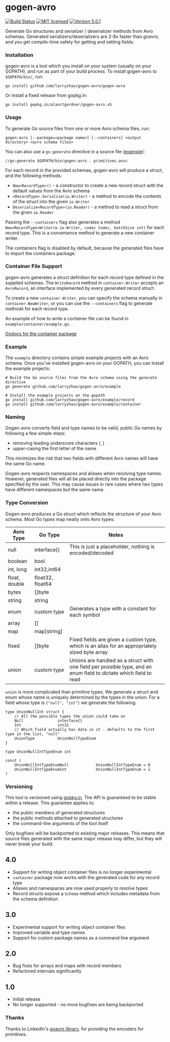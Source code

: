 gogen-avro
===

[![Build Status](https://travis-ci.org/alanctgardner/gogen-avro.svg?branch=master)](https://travis-ci.org/alanctgardner/gogen-avro)
[![MIT licensed](https://img.shields.io/badge/license-MIT-blue.svg)](https://raw.githubusercontent.com/alanctgardner/gogen-avro/master/LICENSE)
[![Version 5.0.1](https://img.shields.io/badge/version-5.0.1-lightgrey.svg)](https://gopkg.in/alanctgardner/gogen-avro.v5)

Generate Go structures and serializer / deserializer methods from Avro schemas. Generated serializers/deserializers are 2-8x faster than goavro, and you get compile-time safety for getting and setting fields.

### Installation

gogen-avro is a tool which you install on your system (usually on your GOPATH), and run as part of your build process. To install gogen-avro to `$GOPATH/bin/`, run:

```
go install github.com/larryzhao/gogen-avro/gogen-avro
```

Or install a fixed release from gopkg.in:

```
go install gopkg.in/alanctgardner/gogen-avro.v5
```

### Usage

To generate Go source files from one or more Avro schema files, run:

```
gogen-avro [--package=<package name>] [--containers] <output directory> <avro schema files>
```

You can also use a `go:generate` directive in a source file ([example](https://github.com/larryzhao/gogen-avro/blob/master/test/primitive/schema_test.go)):

```
//go:generate $GOPATH/bin/gogen-avro . primitives.avsc
```

For each record in the provided schemas, gogen-avro will produce a struct, and the following methods:

- `New<RecordType>()` - a constructor to create a new record struct with the default values from the Avro schema
- `<RecordType>.Serialize(io.Writer)` - a method to encode the contents of the struct into the given `io.Writer`
- `Deserialize<RecordType>(io.Reader)` - a method to read a struct from the given `io.Reader`

Passing the `--containers` flag also generates a method `New<RecordType>Writer(w io.Writer, codec Codec, batchSize int)` for each record type.
This is a convenience method to generate a new container writer.

The containers flag is disabled by default, because the generated files have to import the containers package. 

### Container File Support

gogen-avro generates a struct definition for each record type defined in the supplied schemas. 
The `WriteRecord` method in `container.Writer` accepts an `AvroRecord`, an interface implemented by every generated record struct.

To create a new `container.Writer`, you can specify the schema manually in `container.NewWriter`, or you can use the `--containers` flag to generate methods for each record type. 

An example of how to write a container file can be found in `example/container/example.go`.

[Godocs for the container package](https://godoc.org/github.com/larryzhao/gogen-avro/container)

### Example

The `example` directory contains simple example projects with an Avro schema. Once you've installed gogen-avro on your GOPATH, you can install the example projects:

```
# Build the Go source files from the Avro schema using the generate directive
go generate github.com/larryzhao/gogen-avro/example

# Install the example projects on the gopath
go install github.com/larryzhao/gogen-avro/example/record
go install github.com/larryzhao/gogen-avro/example/container
```

### Naming

Gogen-avro converts field and type names to be valid, public Go names by following a few simple steps:

- removing leading underscore characters (`_`)
- upper-casing the first letter of the name

This minimizes the risk that two fields with different Avro names will have the same Go name.

Gogen-avro respects namespaces and aliases when resolving type names. However, generated files will all be placed directly
into the package specified by the user. This may cause issues in rare cases where two types have different namespaces but the
same name.

### Type Conversion

Gogen-avro produces a Go struct which reflects the structure of your Avro schema. Most Go types map neatly onto Avro types:

| Avro Type     | Go Type           | Notes                                                                                                                |
|---------------|-------------------|----------------------------------------------------------------------------------------------------------------------|
| null          | interface{}       | This is just a placeholder, nothing is encoded/decoded                                                               |
| boolean       | bool              |                                                                                                                      |
| int, long     | int32,int64       |                                                                                                                      |
| float, double | float32, float64  |                                                                                                                      |
| bytes         | []byte            |                                                                                                                      |
| string        | string            |                                                                                                                      |
| enum          | custom type       | Generates a type with a constant for each symbol                                                                     |
| array<type>   | []<type>          |                                                                                                                      |
| map<type>     | map[string]<type> |                                                                                                                      |
| fixed         | [<n>]byte         | Fixed fields are given a custom type, which is an alias for an appropriately sized byte array                        |
| union         | custom type       | Unions are handled as a struct with one field per possible type, and an enum field to dictate which field to read    |

`union` is more complicated than primitive types. We generate a struct and enum whose name is uniquely determined by the types in the union. For a field whose type is `["null", "int"]` we generate the following:

```
type UnionNullInt struct {
	// All the possible types the union could take on
	Null               interface{}
	Int                int32
	// Which field actually has data in it - defaults to the first type in the list, "null"
	UnionType          UnionNullTypeEnum
}

type UnionNullIntTypeEnum int

const (
	UnionNullIntTypeEnumNull            UnionNullIntTypeEnum = 0
	UnionNullIntTypeEnumInt             UnionNullIntTypeEnum = 1
)
```

### Versioning

This tool is versioned using [gopkg.in](http://labix.org/gopkg.in).
The API is guaranteed to be stable within a release. This guarantee applies to:
- the public members of generated structures
- the public methods attached to generated structures
- the command-line arguments of the tool itself

Only bugfixes will be backported to existing major releases.
This means that source files generated with the same major release may differ, but they will never break your build.

4.0
---
- Support for writing object container files is no longer experimental
- `container` package now works with the generated code for any record type
- Aliases and namespaces are now used properly to resolve types
- Record structs expose a `Schema` method which includes metadata from the schema definition 

3.0
---
- Experimental support for writing object container files
- Improved variable and type names
- Support for custom package names as a command line argument


2.0
---
- Bug fixes for arrays and maps with record members
- Refactored internals significantly

1.0
---
- Initial release
- No longer supported - no more bugfixes are being backported

### Thanks

Thanks to LinkedIn's [goavro library](https://github.com/linkedin/goavro), for providing the encoders for primitives.
